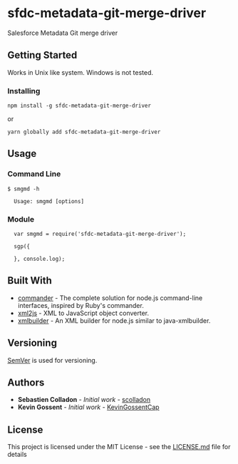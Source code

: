 # sfdc-metadata-git-merge-driver

Salesforce Metadata Git merge driver

## Getting Started

Works in Unix like system.
Windows is not tested.

### Installing

```
npm install -g sfdc-metadata-git-merge-driver
```

or

```
yarn globally add sfdc-metadata-git-merge-driver
```

## Usage

### Command Line

```
$ smgmd -h

  Usage: smgmd [options]
```

### Module

```
  var smgmd = require('sfdc-metadata-git-merge-driver');

  sgp({
    
  }, console.log);
```

## Built With

* [commander](https://github.com/tj/commander.js/) - The complete solution for node.js command-line interfaces, inspired by Ruby's commander.
* [xml2js](https://github.com/Leonidas-from-XIV/node-xml2js) - XML to JavaScript object converter.
* [xmlbuilder](https://github.com/oozcitak/xmlbuilder-js) - An XML builder for node.js similar to java-xmlbuilder.

## Versioning

[SemVer](http://semver.org/) is used for versioning.

## Authors

* **Sebastien Colladon** - *Initial work* - [scolladon](https://github.com/scolladon)
* **Kevin Gossent** - *Initial work* - [KevinGossentCap](https://github.com/KevinGossentCap)

## License

This project is licensed under the MIT License - see the [LICENSE.md](LICENSE.md) file for details
